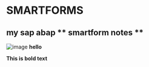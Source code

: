 # SMARTFORMS
## my sap abap ** smartform notes **
![image](https://github.com/bhuvabhavik/SMARTFORMS/assets/49744703/658f47b2-6bf3-4b49-ae23-d63673bc4fc4)
**hello**



**This is bold text**
